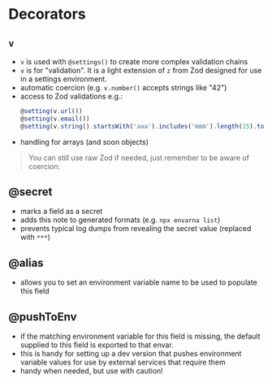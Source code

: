 # Decorators

<centered-image src="/img/work-in-progress.png" />

## `v`
* `v` is used with `@settings()` to create more complex validation chains 
*  `v` is for "validation".  It is a light extension of `z` from Zod designed for use in a settings environment.
* automatic coercion (e.g. `v.number()` accepts strings like "42")
* access to Zod validations e.g.:
  ```ts
  @setting(v.url())
  @setting(v.email())
  @setting(v.string().startsWith('aaa').includes('mmm').length(15).toUpperCase())
  ```
* handling for arrays (and soon objects)

> You can still use raw Zod if needed, just remember to be aware of coercion:

## @secret
* marks a field as a secret
* adds this note to generated formats (e.g. `npx envarna list`)
* prevents typical log dumps from revealing the secret value (replaced with `***`)


## @alias
* allows you to set an environment variable name to be used to populate this field


## @pushToEnv
* if the matching environment variable for this field is missing, the default supplied to this field is exported to that envar.
* this is handy for setting up a dev version that pushes environment variable values for use by external services that require them
* handy when needed, but use with caution!

